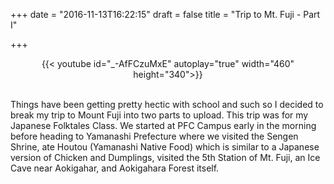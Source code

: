 +++
date = "2016-11-13T16:22:15"
draft = false
title = "Trip to Mt. Fuji - Part I"

+++

<center>
{{< youtube id="_-AfFCzuMxE" autoplay="true" width="460" height="340">}}
</center>

<br>

<p>Things have been getting pretty hectic with school and such so I decided to break my trip to Mount Fuji into two parts to upload. This trip was for my Japanese Folktales Class. We started at PFC Campus early in the morning before heading to Yamanashi Prefecture where we visited the Sengen Shrine, ate Houtou (Yamanashi Native Food) which is similar to a Japanese version of Chicken and Dumplings, visited the 5th Station of Mt. Fuji, an Ice Cave near Aokigahar, and Aokigahara Forest itself.</p> 

<br><br>



<br />

